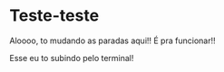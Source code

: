 # Teste-teste

Aloooo, to mudando as paradas aqui!! É pra funcionar!!

Esse eu to subindo pelo terminal!